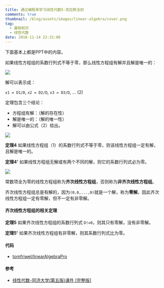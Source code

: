 ```yaml
---
title: 通过编程来学习线性代数5-克拉默法则
comments: true
thumbnail: /blog/assets/images/linear-algebra/cover.png
tag:
  - 基础知识
  - 线性代数
date: 2018-11-14 22:31:00
---
```


下面基本上都是PPT中的内容。

如果线性方程组的系数行列式不等于零，那么线性方程组有解并且解是唯一的：

![](./e5.png)

解可以表示成：

`x1 = D1/D`, `x2 = D2/D`, `x3 = D3/D`, ... (2)

定理包含三个结论：

* 方程组有解：（解的存在性）
* 解是唯一的：（解的唯一性）
* 解可以由公式（2）给出。

![](./e6.png)


**定理4** 如果线性方程组（1）的系数行列式不等于零，则该线性方程组一定有解，且解是唯一的。

**定理4'** 如果线性方程组无解或有两个不同的解，则它的系数行列式必为零。

![](./e7.png)

常数项全为零的线性方程组称为**齐次线性方程组**，否则称为**非齐次线性方程组**。

齐次线性方程组总是有解的，因为`(0,0,...,0)`就是一个解，称为**零解**。因此齐次线性方程组一定有零解，但不一定有非零解。

#### 齐次线性方程组的相关定理

**定理5** 如果齐次线性方程组的系数行列式 `D!=0`，则其只有零解，没有非零解。

**定理5'** 如果齐次线性方程组有非零解，则其系数行列式比为零。

#### 代码

- [tomfriwel/linearAlgebraPro](https://github.com/tomfriwel/linearAlgebraPro)

#### 参考

- [线性代数-同济大学(第五版)课件 [完整版]](https://wenku.baidu.com/view/e3efed47fe4733687e21aafd?pn=51)